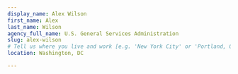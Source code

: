 ```yaml
---
display_name: Alex Wilson
first_name: Alex
last_name: Wilson
agency_full_name: U.S. General Services Administration
slug: alex-wilson
# Tell us where you live and work [e.g. 'New York City' or 'Portland, OR']
location: Washington, DC

---
```

